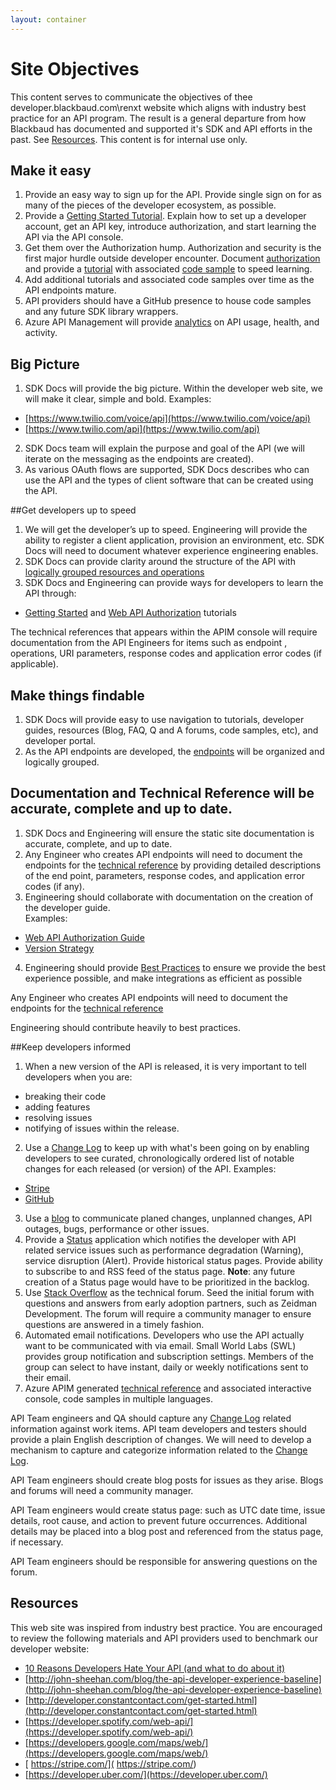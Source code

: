```yaml
---
layout: container
---
```


# Site Objectives

This content serves to communicate the objectives of thee
developer.blackbaud.com\renxt website which aligns with industry best practice for an API program.  The result is a general departure from how Blackbaud has documented and supported it's SDK and API efforts in the past.  See  <a href="#resources" class="alert-link">Resources</a>. This content is for internal use only.  

## Make it easy
1.	Provide an easy way to sign up for the API. Provide single sign on for as many of the pieces of the developer ecosystem, as possible.
2.	Provide a <a href="{{ site.tutorials_getting_started }}" >Getting Started Tutorial</a>.  Explain how to set up a developer account, get an API key, introduce authorization, and start learning the API via the API console.
3.	Get them over the Authorization hump.  Authorization and security is the first major hurdle outside developer encounter.  Document <a href="{{ site.guide_web_api_authorization }}" >authorization</a> and provide a <a href="{{ site.tutorials_auth }}" >tutorial</a> with associated <a href="https://github.com/blackbaud-community/RENXT-WebAPI-Authorization/">code sample</a> to speed learning.  
4.	Add additional tutorials and associated code samples over time as the API endpoints mature. 
5.	API providers should have a GitHub presence to house code samples and any future SDK library wrappers.
6.	Azure API Management will provide <a href="{{ site.portal_analytics }}" >analytics</a> on API usage, health, and activity.

## Big Picture
1.	SDK Docs will provide the big picture.  Within the developer web site, we will make it clear, simple and bold.
Examples:
- [https://www.twilio.com/voice/api](https://www.twilio.com/voice/api)
- [https://www.twilio.com/api](https://www.twilio.com/api)  
2.	SDK Docs team will explain the purpose and goal of the API (we will iterate on the messaging as the endpoints are created).  
3.	As various OAuth flows are supported, SDK Docs describes who can use the API and the types of client software that can be created using the API.

##Get developers up to speed
1. We will get the developer’s up to speed.  Engineering will provide the ability to register a client application, provision an environment, etc.  SDK Docs will need to document whatever experience engineering enables.
2. SDK Docs can provide clarity around the structure of the API with <a href="{{ site.guide_constituents }}">logically grouped resources and operations</a>
3. SDK Docs and Engineering can provide ways for developers to learn the API through:
- <a href="{{ site.tutorials_getting_started }}" > Getting Started</a> and <a href="{{ site.tutorials_auth }}" >Web API Authorization</a> tutorials

<p class="alert alert-info">The technical references that appears within the APIM console will require documentation from the API Engineers for items such as endpoint , operations, URI parameters, response codes and application error codes (if applicable).</p> 

## Make things findable
1. SDK Docs will provide easy to use navigation to tutorials, developer guides, resources (Blog, FAQ, Q and A forums, code samples, etc), and developer portal. 
2. As the API endpoints are developed, the <a href="{{ site.guide_endpoints }}" >endpoints</a> will be organized and logically grouped. 

## Documentation and Technical Reference will be accurate, complete and up to date.
1. SDK Docs and Engineering will ensure the static site documentation is accurate, complete, and up to date.  
2. Any Engineer who creates API endpoints will need to document the endpoints for the <a href="{{ site.portal_endpoints }}" >technical reference<a> by providing detailed descriptions of the end point, parameters, response codes, and application error codes (if any).   
3. Engineering should collaborate with documentation on the creation of the developer guide.  
Examples:
- <a href="{{ site.guide_web_api_authorization }}" >Web API Authorization Guide</a>
- <a href="{{ site.guide_version }}">Version Strategy</a>
4. Engineering should provide <a href="{{ site.guide_endpoints }}" >Best Practices</a> to ensure we provide the best experience possible, and make integrations as efficient as possible

<p class="alert alert-info">Any Engineer who creates API endpoints will need to document the endpoints for the <a href="{{ site.portal_endpoints }}" >technical reference</a> </p>
<p class="alert alert-info">Engineering should contribute heavily to best practices.</p>

##Keep developers informed
1. When a new version of the API is released, it is very important to tell developers when you are:
- breaking their code
- adding features
- resolving issues
- notifying of issues within the release.  
2. Use a <a href="{{ site.resources_changelog }}" >Change Log</a> to keep up with what's been going on by enabling developers to see curated, chronologically ordered list of notable changes for each released (or version) of the API. Examples:
- [Stripe](https://stripe.com/docs/upgrades)
- [GitHub](https://developer.github.com/changes/) 
3. Use a  <a href="{{ site.resources }}" >blog</a> to communicate planed changes, unplanned changes, API outages, bugs, performance or other issues. 
4. Provide a <a href="{{ site.resources_status }}" >Status</a> application which notifies the developer with API related service issues such as performance degradation (Warning), service disruption (Alert).  Provide historical status pages.  Provide ability to subscribe to and RSS feed of the status page.  **Note**:  any future creation of a Status page would have to be prioritized in the backlog. 
5. Use <a href="{{ site.community_forum }}">Stack Overflow</a> as the technical forum. Seed the initial forum with questions and answers from early adoption partners, such as Zeidman Development.  The forum will require a community manager to ensure questions are answered in a timely fashion.  
6. Automated email notifications.  Developers who use the API actually want to be communicated with via email.  Small World Labs (SWL) provides group notification and subscription settings.  Members of the group can select to have instant, daily or weekly notifications sent to their email.
7.  Azure APIM generated  <a href="{{ site.portal_endpoints }}" >technical reference</a> and associated interactive console, code samples in multiple languages. 
<p class="alert alert-info">API Team engineers and QA should capture any <a href="{{ site.resources_changelog }}" >Change Log</a> related information against work items.  API team developers and testers should provide a plain English description of changes. We will need to develop a mechanism to capture and categorize information related to the <a href="{{ site.resources_changelog }}" >Change Log</a>.</p> 
<p class="alert alert-info">API Team engineers should create blog posts for issues as they arise.  Blogs and forums will need a community manager. </p> 
<p class="alert alert-info">API Team engineers would create status page:  such as UTC date time, issue details, root cause, and action to prevent future occurrences.  Additional details may be placed into a blog post and referenced from the status page, if necessary. </p> 
<p class="alert alert-info">API Team engineers should be responsible for answering questions on the forum.   </p> 

## Resources
This web site was inspired from industry best practice.  You are encouraged to review the following materials and API providers used to benchmark our developer website:

- [10 Reasons Developers Hate Your API (and what to do about it)](http://www.infoq.com/presentations/API-design-mistakes)
- [http://john-sheehan.com/blog/the-api-developer-experience-baseline](http://john-sheehan.com/blog/the-api-developer-experience-baseline)
- [http://developer.constantcontact.com/get-started.html](http://developer.constantcontact.com/get-started.html)
- [https://developer.spotify.com/web-api/](https://developer.spotify.com/web-api/)
- [https://developers.google.com/maps/web/](https://developers.google.com/maps/web/)
- [ https://stripe.com/]( https://stripe.com/)
- [https://developer.uber.com/](https://developer.uber.com/)

